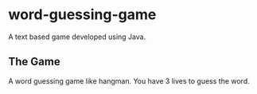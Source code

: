 # word-guessing-game
A text based game developed using Java.

## The Game
A word guessing game like hangman. You have 3 lives to guess the word.
